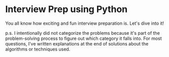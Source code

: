 # Interview Prep using Python

You all know how exciting and fun interview preparation is. Let's dive into it! <br/>

p.s. I intentionally did not categorize the problems because it's part of the problem-solving process to figure out which category it falls into. For most questions, I've written explanations at the end of solutions about the algorithms or techniques used.